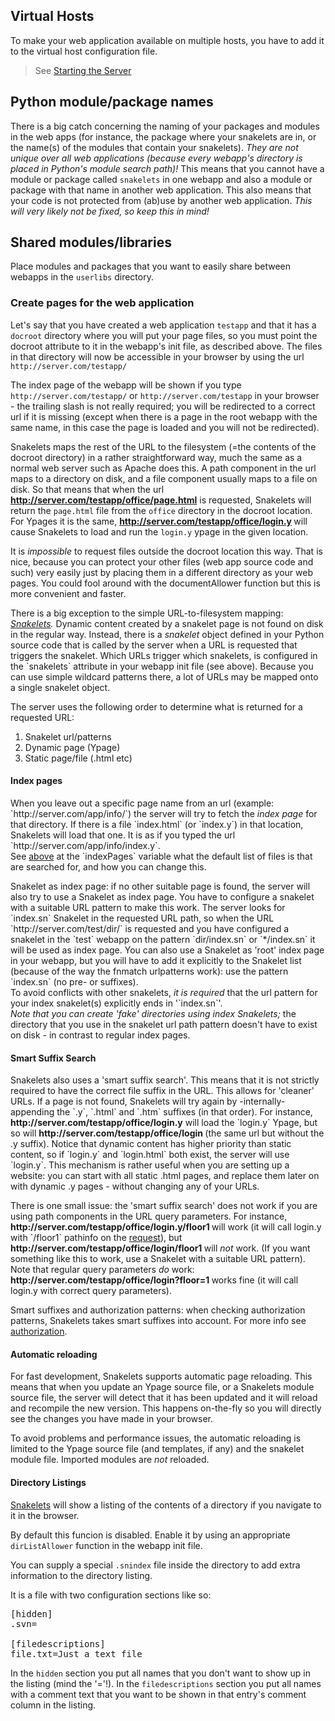 ## Virtual Hosts ##

To make your web application available on multiple hosts, you have to add it to the virtual host configuration file. 

> See [Starting the Server](docs/snakelets/Starting)

## Python module/package names ##

There is a big catch concerning the naming of your packages and modules in the web apps (for instance, the package where your snakelets are in, or the name(s) of the modules that contain your snakelets). <em>They are not unique over all web applications (because every webapp's directory is placed in Python's module search path)!</em> This means that you cannot have a module or package called `snakelets` in one webapp and also a module or package with that name in another web application. This also means that your code is not protected from (ab)use by another web application. <em>This will very likely not be fixed, so keep this in mind!</em>

## Shared modules/libraries ##

Place modules and packages that you want to easily share between webapps in the `userlibs` directory.

### Create pages for the web application ###

Let's say that you have created a web application `testapp` and that it has a `docroot` directory where you will put your page files, so you must point the docroot attribute to it in the webapp's init file, as described above. The files in that directory will now be accessible in your browser by using the url `http://server.com/testapp/`

The index page of the webapp will be shown if you type `http://server.com/testapp/` or `http://server.com/testapp` in your browser - the trailing slash is not really required; you will be redirected to a correct url if it is missing (except when there is a page in the root webapp with the same name, in this case the page is loaded and you will not be redirected).

Snakelets maps the rest of the URL to the filesystem (=the contents of the docroot directory) in a rather straightforward way, much the same as a normal web server such as Apache does this. A path component in the url maps to a directory on disk, and a file component usually maps to a file on disk. So that means that when the url <strong>http://server.com/testapp/office/page.html</strong> is requested, Snakelets will return the `page.html` file from the `office` directory in the docroot location. For Ypages it is the same, <strong>http://server.com/testapp/office/login.y </strong>will cause Snakelets to load and run the `login.y` ypage in the given location. </p>
<p>It is <em>impossible</em> to request files outside the docroot location this way. That is nice, because you can protect your other files (web app source code and such) very easily just by placing them in a different directory as your web pages. You could fool around with the documentAllower function but this is more convenient and faster.</p>
<p>There is a big exception to the simple URL-to-filesystem mapping: <em><a href="snakelet.html">Snakelets</a>. </em>Dynamic content created by a snakelet page is not found on disk in the regular way. Instead, there is a <em>snakelet</em> object defined in your Python source code that is called by the server when a URL is requested that triggers the snakelet. Which URLs trigger which snakelets, is configured in the `snakelets` attribute in your webapp init file (see above). Because you can use simple wildcard patterns there, a lot of URLs may be mapped onto a single snakelet object. </p>
<p>The server uses the following order to determine what is returned for a requested URL:</p>
<ol>
  <li>Snakelet url/patterns</li>
  <li>Dynamic page (Ypage)</li>
  <li>Static page/file (.html etc) </li>
</ol>
<h4><a name="indexpages_title"><strong>Index pages</strong></a></h4>
<p>When you leave out a specific page name from an url (example: `http://server.com/app/info/`)
the server will try to fetch the <em>index page</em> for that directory.
If there is a file `index.html` (or `index.y`) in that location, Snakelets
will load that one. It is as if you typed the url `http://server.com/app/info/index.y`.
<br/>
See <a href="#indexpages">above</a> at the `indexPages` variable what the default list of
files is that are searched for, and how you can change this.</p>
<p>Snakelet as index page: if no other suitable page is found, the server will also try to use a Snakelet as index page.
You have to configure a snakelet with a suitable URL pattern to make this work.
The server looks for `index.sn` Snakelet in the requested URL path, so
when the URL `http://server.com/test/dir/` is requested and you have configured
a snakelet in the `test` webapp on the pattern `dir/index.sn` or `*/index.sn`
it will be used as index page. You can also use a Snakelet as 'root' index page in your webapp,
but you will have to add it explicitly to the Snakelet list (because of the way the fnmatch
urlpatterns work): use the pattern `index.sn` (no pre- or suffixes).
<br/>To avoid conflicts with other snakelets, <em>it is required</em> that the url pattern for your index snakelet(s)
explicitly ends in '`index.sn`'.
<br/><em>Note that you can create 'fake' directories using index Snakelets;</em> the directory that you use in
the snakelet url path pattern doesn't have to exist on disk - in contrast to regular index pages.</p>

<h4><strong>Smart Suffix Search </strong></h4>
<p>Snakelets also uses a 'smart suffix search'. This means that it is not strictly required to have the correct file suffix in the URL. This allows for 'cleaner' URLs.
If a page is not found, Snakelets will try again by -internally- appending the `.y`, `.html` and `.htm` suffixes (in that order).
 For instance, <strong>http://server.com/testapp/office/login.y</strong> will load the `login.y` Ypage, but so will <strong>http://server.com/testapp/office/login </strong>(the same url but without the .y suffix). 
 Notice that dynamic content has higher priority than static content, so if `login.y` and `login.html` both exist, the server will use `login.y`. This mechanism is rather useful when you are setting up a website: you can start with all static .html pages, and replace them later on with dynamic .y pages - without changing any of your URLs. </p>
<p>There is one small issue: the 'smart suffix search' does not work if you are using path components in the URL query parameters. For instance, <strong>http://server.com/testapp/office/login.y/floor1 </strong>will work (it will call login.y with `/floor1` pathinfo on the <a href="request.html">request</a>), but <strong>http://server.com/testapp/office/login/floor1 </strong>will <em>not</em> work.
(If you want something like this to work, use a Snakelet with a suitable URL pattern).
Note that regular query parameters <em>do</em> work: <strong>http://server.com/testapp/office/login?floor=1 </strong>works fine (it will call login.y with correct query parameters). </p>
<p>Smart suffixes and authorization patterns: when checking authorization patterns, Snakelets takes smart suffixes into account.
For more info see <a href="authorization.html">authorization</a>.</p>
<h4><strong>Automatic reloading</strong></h4>
<p>For fast development, Snakelets supports automatic page reloading. This means that when you update
an Ypage source file, or a Snakelets module source file, the server will detect that it has been updated
and it will reload and recompile the new version. This happens on-the-fly so you will directly see
the changes you have made in your browser.</p>
<p>To avoid problems and performance issues, the automatic reloading is limited to the Ypage source file
(and templates, if any) and the snakelet module file. Imported modules are <em>not</em> reloaded.
</p>

#### Directory Listings ####

[Snakelets][s] will show a listing of the contents of a directory if you navigate to it in the browser.

By default this funcion is disabled. Enable it by using an appropriate `dirListAllower` function in the webapp init file.

You can supply a special `.snindex` file inside the directory to add extra information to the directory listing.

It is a file with two configuration sections like so:

<pre syntax="ini">
[hidden]
.svn=

[filedescriptions]
file.txt=Just a text file
</pre>

In the `hidden` section you put all names that you don't want to show up in the listing (mind the '='!).
In the `filedescriptions` section you put all names with a comment text that you want to be shown in that entry's comment column in the listing.

[auth]: docs/snakelets/authorization
[s]: docs/snakelets
